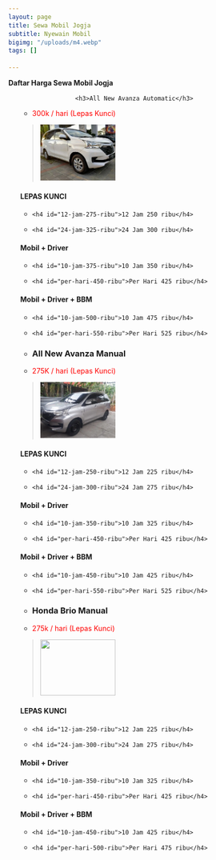 ```yaml
---
layout: page
title: Sewa Mobil Jogja
subtitle: Nyewain Mobil
bigimg: "/uploads/m4.webp"
tags: []

---
```

**Daftar Harga Sewa Mobil Jogja**

<article class="content" data-cms-content-wrapper="/_layouts/page.html">

<ul class="staff-list">

<div class="staff-details">

<ul class="staff-info">

                <h3>All New Avanza Automatic</h3>

<li><p style="color:red">300k / hari (Lepas Kunci)</p></li>

</ul>

</div>

<div class="staff-bio">

<p><blockquote>

<p><img src="/uploads/m1.webp" alt="" width="150" height="112" /></p>

</blockquote>

</p>

<h4 id="lepas-kunci">LEPAS KUNCI</h4>

<ul>

<li>

    <h4 id="12-jam-275-ribu">12 Jam 250 ribu</h4>

</li>

<li>

    <h4 id="24-jam-325-ribu">24 Jam 300 ribu</h4>

</li>

</ul>

<h4 id="mobil--driver">Mobil + Driver</h4>

<ul>

<li>

    <h4 id="10-jam-375-ribu">10 Jam 350 ribu</h4>

</li>

<li>

    <h4 id="per-hari-450-ribu">Per Hari 425 ribu</h4>

</li>

</ul>

<h4 id="mobil--driver--bbm">Mobil + Driver + BBM</h4>

<ul>

<li>

    <h4 id="10-jam-500-ribu">10 Jam 475 ribu</h4>

</li>

<li>

    <h4 id="per-hari-550-ribu">Per Hari 525 ribu</h4>

</li>

</ul>

</div>

<div class="staff-details">

<ul class="staff-info">

<li><h3>All New Avanza Manual</h3></li>

<li><p style="color:red">275K / hari (Lepas Kunci)</p></li>

</ul>

</div>

<div class="staff-bio">

<p><blockquote><p><img src="/uploads/m3.webp" alt="" width="150" height="112" /></p></blockquote></p>

<h4 id="lepas-kunci--">LEPAS KUNCI</h4>

<ul>

  <li>

    <h4 id="12-jam-250-ribu">12 Jam 225 ribu</h4>

  </li>

  <li>

    <h4 id="24-jam-300-ribu">24 Jam 275 ribu</h4>

  </li>

</ul>

<h4 id="mobil--driver--">Mobil + Driver    </h4>

<ul>

  <li>

    <h4 id="10-jam-350-ribu">10 Jam 325 ribu</h4>

  </li>

  <li>

    <h4 id="per-hari-450-ribu">Per Hari 425 ribu</h4>

  </li>

</ul>

<h4 id="mobil--driver--bbm--">Mobil + Driver + BBM    </h4>

<ul>

  <li>

    <h4 id="10-jam-450-ribu">10 Jam 425 ribu</h4>

  </li>

  <li>

    <h4 id="per-hari-550-ribu">Per Hari 525 ribu</h4>

  </li>

</ul>

<p></p>

</div>

<div class="staff-details">

<ul class="staff-info">

<li><h3>Honda Brio Manual</h3></li>

<li><p style="color:red">275k / hari (Lepas Kunci)</p></li>

</ul>

</div>

<div class="staff-bio">

<p><blockquote><p><img src="/uploads/brio-manual.jpg" alt="" width="150" height="112" /></p></blockquote></p>

<h4 id="lepas-kunci">LEPAS KUNCI</h4>

<ul>

  <li>

    <h4 id="12-jam-250-ribu">12 Jam 225 ribu</h4>

  </li>

  <li>

    <h4 id="24-jam-300-ribu">24 Jam 275 ribu</h4>

  </li>

</ul>

<h4 id="mobil--driver">Mobil + Driver</h4>

<ul>

  <li>

    <h4 id="10-jam-350-ribu">10 Jam 325 ribu</h4>

  </li>

  <li>

    <h4 id="per-hari-450-ribu">Per Hari 425 ribu</h4>

  </li>

</ul>

<h4 id="mobil--driver--bbm">Mobil + Driver + BBM</h4>

<ul>

  <li>

    <h4 id="10-jam-450-ribu">10 Jam 425 ribu</h4>

  </li>

  <li>

    <h4 id="per-hari-500-ribu">Per Hari 475 ribu</h4>

  </li>

</ul>

<p></p>

</div>

</article>